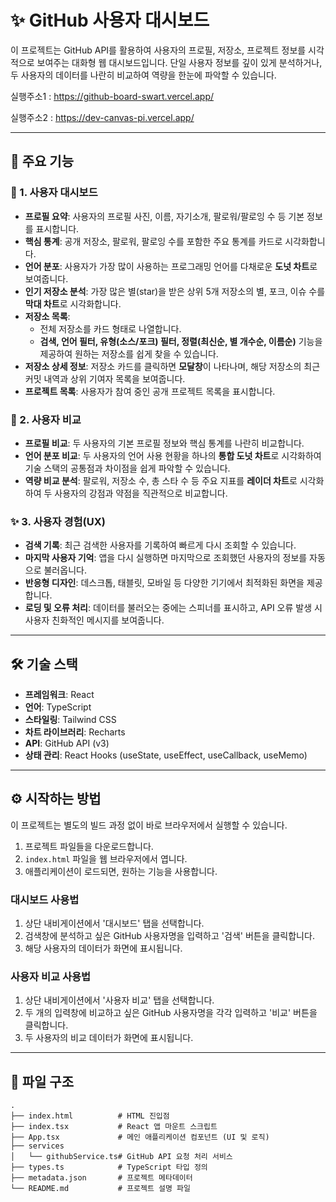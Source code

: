 
# ✨ GitHub 사용자 대시보드

이 프로젝트는 GitHub API를 활용하여 사용자의 프로필, 저장소, 프로젝트 정보를 시각적으로 보여주는 대화형 웹 대시보드입니다. 단일 사용자 정보를 깊이 있게 분석하거나, 두 사용자의 데이터를 나란히 비교하여 역량을 한눈에 파악할 수 있습니다.

실행주소1 : https://github-board-swart.vercel.app/

실행주소2 : https://dev-canvas-pi.vercel.app/



---

## 🚀 주요 기능

### 👤 1. 사용자 대시보드
- **프로필 요약**: 사용자의 프로필 사진, 이름, 자기소개, 팔로워/팔로잉 수 등 기본 정보를 표시합니다.
- **핵심 통계**: 공개 저장소, 팔로워, 팔로잉 수를 포함한 주요 통계를 카드로 시각화합니다.
- **언어 분포**: 사용자가 가장 많이 사용하는 프로그래밍 언어를 다채로운 **도넛 차트**로 보여줍니다.
- **인기 저장소 분석**: 가장 많은 별(star)을 받은 상위 5개 저장소의 별, 포크, 이슈 수를 **막대 차트**로 시각화합니다.
- **저장소 목록**:
    - 전체 저장소를 카드 형태로 나열합니다.
    - **검색, 언어 필터, 유형(소스/포크) 필터, 정렬(최신순, 별 개수순, 이름순)** 기능을 제공하여 원하는 저장소를 쉽게 찾을 수 있습니다.
- **저장소 상세 정보**: 저장소 카드를 클릭하면 **모달창**이 나타나며, 해당 저장소의 최근 커밋 내역과 상위 기여자 목록을 보여줍니다.
- **프로젝트 목록**: 사용자가 참여 중인 공개 프로젝트 목록을 표시합니다.

### 👥 2. 사용자 비교
- **프로필 비교**: 두 사용자의 기본 프로필 정보와 핵심 통계를 나란히 비교합니다.
- **언어 분포 비교**: 두 사용자의 언어 사용 현황을 하나의 **통합 도넛 차트**로 시각화하여 기술 스택의 공통점과 차이점을 쉽게 파악할 수 있습니다.
- **역량 비교 분석**: 팔로워, 저장소 수, 총 스타 수 등 주요 지표를 **레이더 차트**로 시각화하여 두 사용자의 강점과 약점을 직관적으로 비교합니다.

### ✨ 3. 사용자 경험(UX)
- **검색 기록**: 최근 검색한 사용자를 기록하여 빠르게 다시 조회할 수 있습니다.
- **마지막 사용자 기억**: 앱을 다시 실행하면 마지막으로 조회했던 사용자의 정보를 자동으로 불러옵니다.
- **반응형 디자인**: 데스크톱, 태블릿, 모바일 등 다양한 기기에서 최적화된 화면을 제공합니다.
- **로딩 및 오류 처리**: 데이터를 불러오는 중에는 스피너를 표시하고, API 오류 발생 시 사용자 친화적인 메시지를 보여줍니다.

---

## 🛠️ 기술 스택

- **프레임워크**: React
- **언어**: TypeScript
- **스타일링**: Tailwind CSS
- **차트 라이브러리**: Recharts
- **API**: GitHub API (v3)
- **상태 관리**: React Hooks (useState, useEffect, useCallback, useMemo)

---

## ⚙️ 시작하는 방법

이 프로젝트는 별도의 빌드 과정 없이 바로 브라우저에서 실행할 수 있습니다.

1.  프로젝트 파일들을 다운로드합니다.
2.  `index.html` 파일을 웹 브라우저에서 엽니다.
3.  애플리케이션이 로드되면, 원하는 기능을 사용합니다.

### 대시보드 사용법
1.  상단 내비게이션에서 '대시보드' 탭을 선택합니다.
2.  검색창에 분석하고 싶은 GitHub 사용자명을 입력하고 '검색' 버튼을 클릭합니다.
3.  해당 사용자의 데이터가 화면에 표시됩니다.

### 사용자 비교 사용법
1.  상단 내비게이션에서 '사용자 비교' 탭을 선택합니다.
2.  두 개의 입력창에 비교하고 싶은 GitHub 사용자명을 각각 입력하고 '비교' 버튼을 클릭합니다.
3.  두 사용자의 비교 데이터가 화면에 표시됩니다.

---

## 📂 파일 구조

```
.
├── index.html          # HTML 진입점
├── index.tsx           # React 앱 마운트 스크립트
├── App.tsx             # 메인 애플리케이션 컴포넌트 (UI 및 로직)
├── services
│   └── githubService.ts# GitHub API 요청 처리 서비스
├── types.ts            # TypeScript 타입 정의
├── metadata.json       # 프로젝트 메타데이터
└── README.md           # 프로젝트 설명 파일
```
